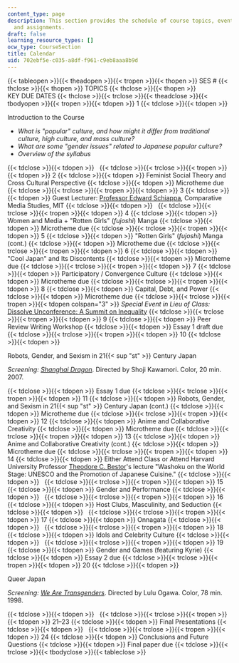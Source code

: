 ```yaml
---
content_type: page
description: This section provides the schedule of course topics, events, screenings,
  and assignments.
draft: false
learning_resource_types: []
ocw_type: CourseSection
title: Calendar
uid: 702ebf5e-c035-a8df-f961-c9eb8aaa8b9d
---
```

{{< tableopen >}}{{< theadopen >}}{{< tropen >}}{{< thopen >}}
SES #
{{< thclose >}}{{< thopen >}}
TOPICS
{{< thclose >}}{{< thopen >}}
KEY DUE DATES
{{< thclose >}}{{< trclose >}}{{< theadclose >}}{{< tbodyopen >}}{{< tropen >}}{{< tdopen >}}
1
{{< tdclose >}}{{< tdopen >}}

Introduction to the Course

- *What is "popular" culture, and how might it differ from traditional culture, high culture, and mass culture?*
- *What are some "gender issues" related to Japanese popular culture?*
- *Overview of the syllabus*

{{< tdclose >}}{{< tdopen >}}
 
{{< tdclose >}}{{< trclose >}}{{< tropen >}}{{< tdopen >}}
2
{{< tdclose >}}{{< tdopen >}}
Feminist Social Theory and Cross Cultural Perspective
{{< tdclose >}}{{< tdopen >}}
Microtheme due
{{< tdclose >}}{{< trclose >}}{{< tropen >}}{{< tdopen >}}
3
{{< tdclose >}}{{< tdopen >}}
Guest Lecturer: [Professor Edward Schiappa](http://cmsw.mit.edu/profile/ed-schiappa/), Comparative Media Studies, MIT
{{< tdclose >}}{{< tdopen >}}
 
{{< tdclose >}}{{< trclose >}}{{< tropen >}}{{< tdopen >}}
4
{{< tdclose >}}{{< tdopen >}}
Women and Media + "Rotten Girls" (*fujoshi*) Manga
{{< tdclose >}}{{< tdopen >}}
Microtheme due
{{< tdclose >}}{{< trclose >}}{{< tropen >}}{{< tdopen >}}
5
{{< tdclose >}}{{< tdopen >}}
"Rotten Girls" (*fujoshi*) Manga (cont.)
{{< tdclose >}}{{< tdopen >}}
Microtheme due
{{< tdclose >}}{{< trclose >}}{{< tropen >}}{{< tdopen >}}
6
{{< tdclose >}}{{< tdopen >}}
"Cool Japan" and Its Discontents
{{< tdclose >}}{{< tdopen >}}
Microtheme due
{{< tdclose >}}{{< trclose >}}{{< tropen >}}{{< tdopen >}}
7
{{< tdclose >}}{{< tdopen >}}
Participatory / Convergence Culture
{{< tdclose >}}{{< tdopen >}}
Microtheme due
{{< tdclose >}}{{< trclose >}}{{< tropen >}}{{< tdopen >}}
8
{{< tdclose >}}{{< tdopen >}}
Capital, Debt, and Power
{{< tdclose >}}{{< tdopen >}}
Microtheme due
{{< tdclose >}}{{< trclose >}}{{< tropen >}}{{< tdopen colspan="3" >}}
*Special Event in Lieu of Class:* [Dissolve Unconference: A Summit on Inequality](http://cmsw.mit.edu/event/dissolve-unconference-a-summit-on-inequality/)
{{< tdclose >}}{{< trclose >}}{{< tropen >}}{{< tdopen >}}
9
{{< tdclose >}}{{< tdopen >}}
Peer Review Writing Workshop
{{< tdclose >}}{{< tdopen >}}
Essay 1 draft due
{{< tdclose >}}{{< trclose >}}{{< tropen >}}{{< tdopen >}}
10
{{< tdclose >}}{{< tdopen >}}

Robots, Gender, and Sexism in 21{{< sup "st" >}} Century Japan

*Screening:* [*Shanghai Dragon*](http://www.animenewsnetwork.com/encyclopedia/anime.php?id=5840). Directed by Shoji Kawamori. Color, 20 min. 2007.

{{< tdclose >}}{{< tdopen >}}
Essay 1 due
{{< tdclose >}}{{< trclose >}}{{< tropen >}}{{< tdopen >}}
11
{{< tdclose >}}{{< tdopen >}}
Robots, Gender, and Sexism in 21{{< sup "st" >}} Century Japan (cont.)
{{< tdclose >}}{{< tdopen >}}
Microtheme due
{{< tdclose >}}{{< trclose >}}{{< tropen >}}{{< tdopen >}}
12
{{< tdclose >}}{{< tdopen >}}
Anime and Collaborative Creativity
{{< tdclose >}}{{< tdopen >}}
Microtheme due
{{< tdclose >}}{{< trclose >}}{{< tropen >}}{{< tdopen >}}
13
{{< tdclose >}}{{< tdopen >}}
Anime and Collaborative Creativity (cont.)
{{< tdclose >}}{{< tdopen >}}
Microtheme due
{{< tdclose >}}{{< trclose >}}{{< tropen >}}{{< tdopen >}}
14
{{< tdclose >}}{{< tdopen >}}
Either Attend Class or Attend Harvard University Professor [Theodore C. Bestor](http://scholar.harvard.edu/bestor)'s lecture "Washoku on the World Stage: UNESCO and the Promotion of Japanese Cuisine."
{{< tdclose >}}{{< tdopen >}}
 
{{< tdclose >}}{{< trclose >}}{{< tropen >}}{{< tdopen >}}
15
{{< tdclose >}}{{< tdopen >}}
Gender and Performance
{{< tdclose >}}{{< tdopen >}}
 
{{< tdclose >}}{{< trclose >}}{{< tropen >}}{{< tdopen >}}
16
{{< tdclose >}}{{< tdopen >}}
Host Clubs, Masculinity, and Seduction
{{< tdclose >}}{{< tdopen >}}
 
{{< tdclose >}}{{< trclose >}}{{< tropen >}}{{< tdopen >}}
17
{{< tdclose >}}{{< tdopen >}}
Onnagata
{{< tdclose >}}{{< tdopen >}}
 
{{< tdclose >}}{{< trclose >}}{{< tropen >}}{{< tdopen >}}
18
{{< tdclose >}}{{< tdopen >}}
Idols and Celebrity Culture
{{< tdclose >}}{{< tdopen >}}
 
{{< tdclose >}}{{< trclose >}}{{< tropen >}}{{< tdopen >}}
19
{{< tdclose >}}{{< tdopen >}}
Gender and Games (featuring Kyrie)
{{< tdclose >}}{{< tdopen >}}
Essay 2 due
{{< tdclose >}}{{< trclose >}}{{< tropen >}}{{< tdopen >}}
20
{{< tdclose >}}{{< tdopen >}}

Queer Japan

*Screening:* [*We Are Transgenders*](http://www.tcm.com/tcmdb/title/522589/We-Are-Transgenders/). Directed by Lulu Ogawa. Color, 78 min. 1998.

{{< tdclose >}}{{< tdopen >}}
 
{{< tdclose >}}{{< trclose >}}{{< tropen >}}{{< tdopen >}}
21–23
{{< tdclose >}}{{< tdopen >}}
Final Presentations
{{< tdclose >}}{{< tdopen >}}
 
{{< tdclose >}}{{< trclose >}}{{< tropen >}}{{< tdopen >}}
24
{{< tdclose >}}{{< tdopen >}}
Conclusions and Future Questions
{{< tdclose >}}{{< tdopen >}}
Final paper due
{{< tdclose >}}{{< trclose >}}{{< tbodyclose >}}{{< tableclose >}}